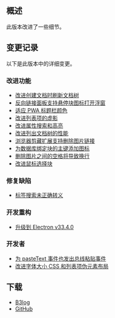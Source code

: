 ## 概述

此版本改进了一些细节。

## 变更记录

以下是此版本中的详细变更。

### 改进功能

* [改进创建文档时刷新文档树](https://github.com/siyuan-note/siyuan/issues/12109)
* [反向链接面板支持悬停块图标打开浮窗](https://github.com/siyuan-note/siyuan/issues/13253)
* [适应 PWA 标题栏颜色](https://github.com/siyuan-note/siyuan/issues/13780)
* [改进列表项的虚影](https://github.com/siyuan-note/siyuan/pull/13821)
* [改进属性搜索和高亮](https://github.com/siyuan-note/siyuan/issues/13843)
* [改进列出文档树的性能](https://github.com/siyuan-note/siyuan/issues/13844)
* [浏览器剪藏扩展支持删除图片链接](https://github.com/siyuan-note/siyuan/issues/13941)
* [为数据库绑定块的主键添加图标](https://github.com/siyuan-note/siyuan/issues/13945)
* [删除图片之间的空格将导致换行](https://github.com/siyuan-note/siyuan/issues/13949)
* [改进鼠标选择块](https://github.com/siyuan-note/siyuan/pull/14010)

### 修复缺陷

* [标签搜索未正确转义](https://github.com/siyuan-note/siyuan/issues/13919)

### 开发重构

* [升级到 Electron v33.4.0](https://github.com/siyuan-note/siyuan/issues/14009)

### 开发者

* [为 pasteText 事件也发出总线粘贴事件](https://github.com/siyuan-note/siyuan/pull/13927)
* [改进字体大小 CSS 和列表项伪元素布局](https://github.com/siyuan-note/siyuan/pull/13959)

## 下载

* [B3log](https://b3log.org/siyuan/download.html)
* [GitHub](https://github.com/siyuan-note/siyuan/releases)
